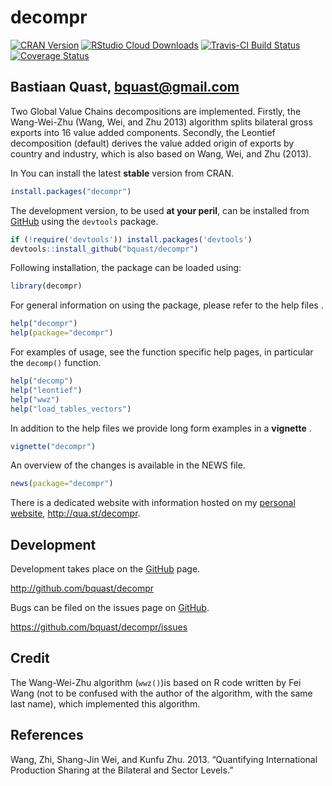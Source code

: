decompr
=======
[![CRAN Version](http://www.r-pkg.org/badges/version/decompr)](http://cran.r-project.org/web/packages/decompr/index.html)
[![RStudio Cloud Downloads](http://cranlogs.r-pkg.org/badges/decompr?color=brightgreen)](http://cran.rstudio.com/web/packages/decompr/index.html)
[![Travis-CI Build Status](https://travis-ci.org/bquast/decompr.png?branch=master)](https://travis-ci.org/bquast/decompr)
[![Coverage Status](https://coveralls.io/repos/bquast/decompr/badge.svg?branch=master)](https://coveralls.io/r/bquast/decompr?branch=master)

Bastiaan Quast, <bquast@gmail.com>
----------------------------------
Two Global Value Chains decompositions are implemented.
Firstly, the Wang-Wei-Zhu (Wang, Wei, and Zhu 2013) algorithm splits bilateral gross exports into 16 value added components.
Secondly, the Leontief decomposition (default) derives the value added origin of exports by country and industry, 
which is also based on Wang, Wei, and Zhu (2013).


In
You can install the latest **stable** version from CRAN.

```r
install.packages("decompr")
```

The development version, to be used **at your peril**, can be installed from [GitHub](http://github.com/bquast/decompr) using the `devtools` package.

```r
if (!require('devtools')) install.packages('devtools')
devtools::install_github("bquast/decompr")
```

Following installation, the package can be loaded using:

```r
library(decompr)
```

For general information on using the package, please refer to the help files    .

```r
help("decompr")
help(package="decompr")
```

For examples of usage, see the function specific help pages, in particular the `decomp()` function.

```r
help("decomp")
help("leontief")
help("wwz")
help("load_tables_vectors")
```

In addition to the help files we provide long form examples in a **vignette** .

```r
vignette("decompr")
```

An overview of the changes is available in the NEWS file.

```r
news(package="decompr")
```

There is a dedicated website with information hosted on my [personal website](http://qua.st/), http://qua.st/decompr.


Development
-------------
Development takes place on the [GitHub](http://github.com/) page.

http://github.com/bquast/decompr

Bugs can be filed on the issues page on [GitHub](http://github.com).

https://github.com/bquast/decompr/issues


Credit
------

The Wang-Wei-Zhu algorithm (`wwz()`)is based on R code written by Fei Wang
(not to be confused with the author of the algorithm, with the same last name),
which implemented this algorithm.


References
----------

Wang, Zhi, Shang-Jin Wei, and Kunfu Zhu. 2013. “Quantifying International Production Sharing at the Bilateral and Sector Levels.”
